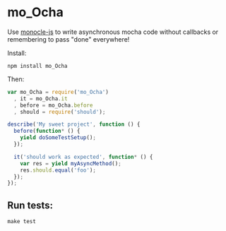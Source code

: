 mo_Ocha
=======

Use [monocle-js](https://github.com/jlipps/monocle-js) to write asynchronous mocha code without callbacks or remembering to pass "done" everywhere!

Install:

```
npm install mo_Ocha
```

Then:

```js
var mo_Ocha = require('mo_Ocha')
  , it = mo_Ocha.it
  , before = mo_Ocha.before
  , should = require('should');

describe('My sweet project', function () {
  before(function* () {
    yield doSomeTestSetup();
  });

  it('should work as expected', function* () {
    var res = yield myAsyncMethod();
    res.should.equal('foo');
  });
});
```

## Run tests:

```
make test
```
